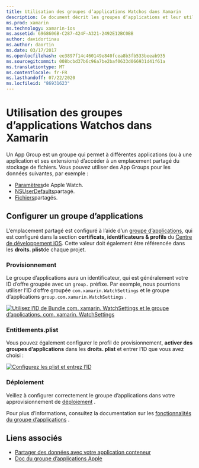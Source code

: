 ```yaml
---
title: Utilisation des groupes d’applications Watchos dans Xamarin
description: Ce document décrit les groupes d’applications et leur utilisation dans une application Watchos. Il explique comment configurer un groupe d’applications, les exigences de configuration, les considérations relatives à l’approvisionnement et le déploiement de.
ms.prod: xamarin
ms.technology: xamarin-ios
ms.assetid: 6968606B-C287-424F-A321-2492E12BC0BB
author: davidortinau
ms.author: daortin
ms.date: 03/17/2017
ms.openlocfilehash: ee3897f14c460149e840fcea8b3fb533beeab935
ms.sourcegitcommit: 008bcbd37b6c96a7be2baf0633d066931d41f61a
ms.translationtype: MT
ms.contentlocale: fr-FR
ms.lasthandoff: 07/22/2020
ms.locfileid: "86931623"
---
```

# <a name="working-with-watchos-app-groups-in-xamarin"></a>Utilisation des groupes d’applications Watchos dans Xamarin

Un App Group est un groupe qui permet à différentes applications (ou à une application et ses extensions) d’accéder à un emplacement partagé du stockage de fichiers. Vous pouvez utiliser des App Groups pour les données suivantes, par exemple :

- [Paramètres](~/ios/watchos/app-fundamentals/settings.md)de Apple Watch.
- [NSUserDefaults](~/ios/watchos/app-fundamentals/parent-app.md#nsuserdefaults)partagé.
- [Fichiers](~/ios/watchos/app-fundamentals/parent-app.md#files)partagés.

## <a name="configure-an-app-group"></a>Configurer un groupe d’applications

L’emplacement partagé est configuré à l’aide d’un [groupe d’applications](https://developer.apple.com/library/ios/documentation/Miscellaneous/Reference/EntitlementKeyReference/Chapters/EnablingAppSandbox.html#//apple_ref/doc/uid/TP40011195-CH4-SW19), qui est configuré dans la section **certificats, identificateurs & profils** du [Centre de développement iOS](https://developer.apple.com/devcenter/ios/). Cette valeur doit également être référencée dans les **droits. plist**de chaque projet.

### <a name="provisioning"></a>Provisionnement

Le groupe d’applications aura un identificateur, qui est généralement votre ID d’offre groupée avec un `group.` préfixe. Par exemple, nous pourrions utiliser l’ID d’offre groupée `com.xamarin.WatchSettings` et le groupe d’applications `group.com.xamarin.WatchSettings` .

[![Utilisez l’ID de Bundle com. xamarin. WatchSettings et le groupe d’applications. com. xamarin. WatchSettings](app-groups-images/app-group-sml.png)](app-groups-images/app-group.png#lightbox)

### <a name="entitlementsplist"></a>Entitlements.plist

Vous pouvez également configurer le profil de provisionnement, **activer des groupes d’applications** dans les **droits. plist** et entrer l’ID que vous avez choisi :

[![Configurez les plist et entrez l’ID](app-groups-images/entitlements-sml.png)](app-groups-images/entitlements.png#lightbox)

### <a name="deployment"></a>Déploiement

Veillez à configurer correctement le groupe d’applications dans votre approvisionnement de [déploiement](~/ios/watchos/deploy-test/index.md#App_Groups) .

Pour plus d’informations, consultez la documentation sur les [fonctionnalités du groupe d’applications](~/ios/deploy-test/provisioning/capabilities/app-groups-capabilities.md) .

## <a name="related-links"></a>Liens associés

- [Partager des données avec votre application conteneur](https://developer.apple.com/library/ios/documentation/General/Conceptual/ExtensibilityPG/ExtensionScenarios.html)
- [Doc du groupe d’applications Apple](https://developer.apple.com/library/ios/documentation/Miscellaneous/Reference/EntitlementKeyReference/Chapters/EnablingAppSandbox.html#//apple_ref/doc/uid/TP40011195-CH4-SW19)
